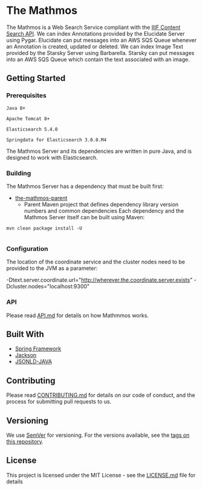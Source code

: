 # The Mathmos

The Mathmos is a Web Search Service compliant with the [IIIF Content Search API](http://iiif.io/api/search/1.0/). We can index Annotations provided by the Elucidate Server using Pygar. Elucidate can put messages into an AWS SQS Queue whenever an Annotation is created, updated or deleted.  We can index Image Text provided by the Starsky Server using Barbarella.  Starsky can put messages into an AWS SQS Queue which contain the text associated with an image. 


## Getting Started

### Prerequisites
```
Java 8+
```
```
Apache Tomcat 8+
```

```
Elasticsearch 5.4.0
```
```
Springdata for Elasticsearch 3.0.0.M4
```

The Mathmos Server and its dependencies are written in pure Java, and is designed to work with Elasticsearch.

### Building
The Mathmos Server has a dependency that must be built first:
* [the-mathmos-parent](the-mathmos-parent/)
    * Parent Maven project that defines dependency library version numbers and common dependencies 
      Each dependency and the Mathmos Server itself can be built using Maven:
```
mvn clean package install -U
  
```


### Configuration
The location of the coordinate service and the cluster nodes need to be provided to the JVM as a parameter:

-Dtext.server.coordinate.url="http://wherever.the.coordinate.server.exists" 
-Dcluster.nodes="localhost:9300"

### API
Please read [API.md](API.md) for details on how Mathmmos works.

## Built With

* [Spring Framework](https://projects.spring.io/spring-framework/)
* [Jackson](http://wiki.fasterxml.com/JacksonHome) 
* [JSONLD-JAVA](https://github.com/jsonld-java/jsonld-java)

## Contributing

Please read [CONTRIBUTING.md](CONTRIBUTING.md) for details on our code of conduct, and the process for submitting pull requests to us.

## Versioning

We use [SemVer](http://semver.org/) for versioning. For the versions available, see the [tags on this repository](https://github.com/digirati-co-uk/digirati-annotation-server/tags). 

## License

This project is licensed under the MIT License - see the [LICENSE.md](LICENSE) file for details
